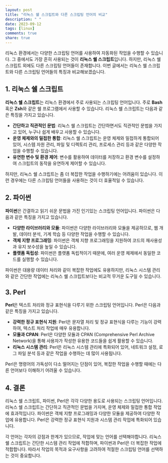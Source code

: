 ```yaml
---
layout: post
title: "리눅스 쉘 스크립트와 다른 스크립팅 언어의 비교"
description: " "
date: 2023-09-12
tags: [linux]
comments: true
share: true
---
```


리눅스 환경에서는 다양한 스크립팅 언어를 사용하여 자동화된 작업을 수행할 수 있습니다. 그 중에서도 가장 흔히 사용되는 것이 **리눅스 쉘 스크립트**입니다. 하지만, 리눅스 쉘 스크립트 외에도 다른 스크립팅 언어들이 존재합니다. 이번 글에서는 리눅스 쉘 스크립트와 다른 스크립팅 언어들의 특징과 비교해보겠습니다.

## 1. 리눅스 쉘 스크립트

**리눅스 쉘 스크립트**는 리눅스 환경에서 주로 사용되는 스크립팅 언어입니다. 주로 **Bash** 혹은 **Zsh**와 같은 쉘 프로그램에서 사용할 수 있습니다. 리눅스 쉘 스크립트는 다음과 같은 특징을 가지고 있습니다.

- **간단하고 직관적인 문법**: 리눅스 쉘 스크립트는 간단하면서도 직관적인 문법을 가지고 있어, 누구나 쉽게 배우고 사용할 수 있습니다.
- **운영 체제와의 밀접한 통합**: 리눅스 쉘 스크립트는 운영 체제와 밀접하게 통합되어 있어, 시스템 자원 관리, 파일 및 디렉토리 관리, 프로세스 관리 등과 같은 다양한 작업을 수행할 수 있습니다.
- **유연한 변수 및 환경 제어**: 변수를 활용하여 데이터를 저장하고 환경 변수를 설정하여 스크립트의 동작을 유연하게 제어할 수 있습니다.

하지만, 리눅스 쉘 스크립트는 좀 더 복잡한 작업을 수행하기에는 어려움이 있습니다. 이런 경우에는 다른 스크립팅 언어들을 사용하는 것이 더 효율적일 수 있습니다.

## 2. 파이썬

**파이썬**은 간결하고 읽기 쉬운 문법을 가진 인기있는 스크립팅 언어입니다. 파이썬은 다음과 같은 특징을 가지고 있습니다.

- **다양한 라이브러리와 모듈**: 파이썬은 다양한 라이브러리와 모듈을 제공하므로, 웹 개발, 데이터 분석, 기계 학습 등 다양한 작업을 수행할 수 있습니다.
- **객체 지향 프로그래밍**: 파이썬은 객체 지향 프로그래밍을 지원하여 코드의 재사용성과 유지 보수성을 높일 수 있습니다.
- **플랫폼 독립성**: 파이썬은 플랫폼 독립적이기 때문에, 여러 운영 체제에서 동일한 코드를 실행할 수 있습니다.

파이썬은 대용량 데이터 처리와 같이 복잡한 작업에도 유용하지만, 리눅스 시스템 관리와 같은 간단한 작업에는 리눅스 쉘 스크립트보다는 비교적 무거운 도구일 수 있습니다.

## 3. Perl

**Perl**은 텍스트 처리와 정규 표현식을 다루기 위한 스크립팅 언어입니다. Perl은 다음과 같은 특징을 가지고 있습니다.

- **강력한 정규 표현식 지원**: Perl은 문자열 처리 및 정규 표현식을 다루는 기능이 강력하여, 텍스트 처리 작업에 매우 유용합니다.
- **모듈과 CPAN**: Perl은 다양한 모듈과 CPAN (Comprehensive Perl Archive Network)을 통해 사용자가 작성한 유용한 코드들을 쉽게 활용할 수 있습니다.
- **리눅스 시스템 관리**: Perl은 리눅스 시스템 관리에 특화되어 있어, 네트워크 설정, 로그 파일 분석 등과 같은 작업을 수행하는 데 많이 사용됩니다.

Perl은 명령어의 가독성이 다소 떨어지는 단점이 있어, 복잡한 작업을 수행할 때에는 다른 언어보다 이해하기 어려울 수 있습니다.

## 4. 결론

리눅스 쉘 스크립트, 파이썬, Perl은 각각 다양한 용도로 사용되는 스크립팅 언어입니다. 리눅스 쉘 스크립트는 간단하고 직관적인 문법을 가지며, 운영 체제와 밀접한 통합 작업에 효과적입니다. 파이썬은 객체 지향 프로그래밍과 다양한 모듈을 제공하여 다양한 작업에 유용합니다. Perl은 강력한 정규 표현식 지원과 시스템 관리 작업에 특화되어 있습니다.

각 언어는 각자의 강점과 한계가 있으므로, 작업에 맞는 언어를 선택해야합니다. 리눅스 쉘 스크립트는 간단한 시스템 관리 작업에 적합하며, 파이썬과 Perl은 더 복잡한 작업에 적합합니다. 따라서 작업의 목적과 요구사항을 고려하여 적절한 스크립팅 언어를 선택하는 것이 중요합니다.